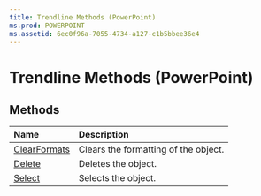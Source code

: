 ```yaml
---
title: Trendline Methods (PowerPoint)
ms.prod: POWERPOINT
ms.assetid: 6ec0f96a-7055-4734-a127-c1b5bbee36e4
---
```



# Trendline Methods (PowerPoint)

## Methods



|**Name**|**Description**|
|:-----|:-----|
|[ClearFormats](trendline-clearformats-method-powerpoint.md)|Clears the formatting of the object.|
|[Delete](trendline-delete-method-powerpoint.md)|Deletes the object.|
|[Select](trendline-select-method-powerpoint.md)|Selects the object.|

